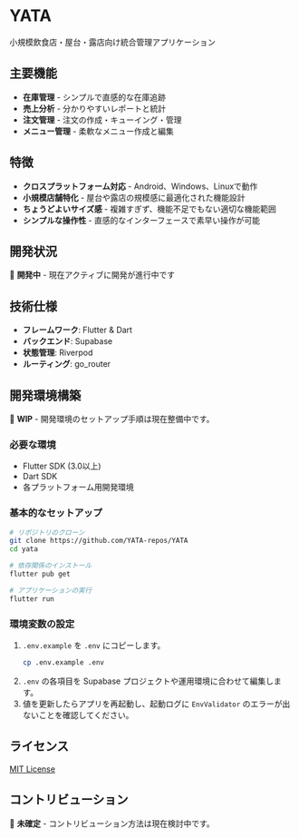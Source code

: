 # YATA

小規模飲食店・屋台・露店向け統合管理アプリケーション

## 主要機能

- **在庫管理** - シンプルで直感的な在庫追跡
- **売上分析** - 分かりやすいレポートと統計
- **注文管理** - 注文の作成・キューイング・管理
- **メニュー管理** - 柔軟なメニュー作成と編集

## 特徴

- **クロスプラットフォーム対応** - Android、Windows、Linuxで動作
- **小規模店舗特化** - 屋台や露店の規模感に最適化された機能設計
- **ちょうどよいサイズ感** - 複雑すぎず、機能不足でもない適切な機能範囲
- **シンプルな操作性** - 直感的なインターフェースで素早い操作が可能

## 開発状況

🚧 **開発中** - 現在アクティブに開発が進行中です

## 技術仕様

- **フレームワーク**: Flutter & Dart
- **バックエンド**: Supabase
- **状態管理**: Riverpod
- **ルーティング**: go_router

## 開発環境構築

🚧 **WIP** - 開発環境のセットアップ手順は現在整備中です。

### 必要な環境

- Flutter SDK (3.0以上)
- Dart SDK
- 各プラットフォーム用開発環境

### 基本的なセットアップ

```bash
# リポジトリのクローン
git clone https://github.com/YATA-repos/YATA
cd yata

# 依存関係のインストール
flutter pub get

# アプリケーションの実行
flutter run
```

### 環境変数の設定

1. `.env.example` を `.env` にコピーします。
	```bash
	cp .env.example .env
	```
2. `.env` の各項目を Supabase プロジェクトや運用環境に合わせて編集します。
3. 値を更新したらアプリを再起動し、起動ログに `EnvValidator` のエラーが出ないことを確認してください。

## ライセンス

[MIT License](LICENSE.txt)

## コントリビューション

🚧 **未確定** - コントリビューション方法は現在検討中です。
